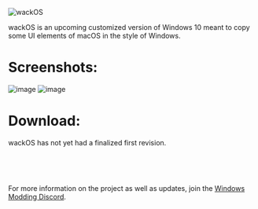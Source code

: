 ![wackOS](https://user-images.githubusercontent.com/20033421/220274958-02a2ce60-8fe0-48a6-b91b-ca56b80d4de4.png)

wackOS is an upcoming customized version of Windows 10 meant to copy some UI elements of macOS in the style of Windows. 

# Screenshots:

![image](https://user-images.githubusercontent.com/20033421/220272791-15a11430-ea50-4cec-9793-744a3340bce9.png)
![image](https://user-images.githubusercontent.com/20033421/220272805-5fa50893-4f67-4134-976b-5768636c9a47.png)


# Download:

wackOS has not yet had a finalized first revision.

⁯

⁯

For more information on the project as well as updates, join the [Windows Modding Discord](https://discord.gg/hzScjC9re6).

